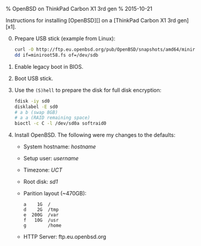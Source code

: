% OpenBSD on ThinkPad Carbon X1 3rd gen
% 2015-10-21

Instructions for installing [OpenBSD][] on a
[ThinkPad Carbon X1 3rd gen][x1].

0. Prepare USB stick (example from Linux):

	```sh
	curl -O http://ftp.eu.openbsd.org/pub/OpenBSD/snapshots/amd64/miniroot58.fs
	dd if=miniroot58.fs of=/dev/sdb
	```
1. Enable legacy boot in BIOS.
2. Boot USB stick.
3. Use the `(S)hell` to prepare the disk for full disk encryption:

	```sh
	fdisk -iy sd0
	disklabel -E sd0
	# a b (swap 8GB)
	# a a (RAID remaining space)
	bioctl -c C -l /dev/sd0a softraid0
	```
4. Install OpenBSD. The following were my changes to the defaults:
    - System hostname: *hostname*
    - Setup user: *username*
    - Timezone: *UCT*
    - Root disk: *sd1*
    - Parition layout (~470GB):

        ```
        a    1G  /
        d    2G  /tmp
        e  200G  /var
        f   10G  /usr
        g        /home
        ```
    - HTTP Server: ftp.eu.openbsd.org

